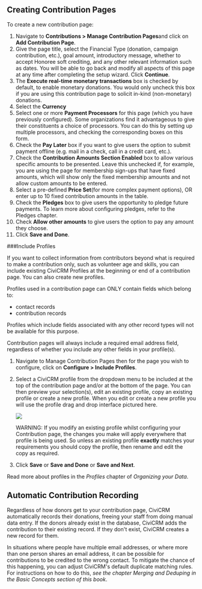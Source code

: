 Creating Contribution Pages
-----------------------------

To create a new contribution page:

1.  Navigate to **Contributions > Manage Contribution Pages**and
    click on **Add Contribution Page**.
2.  Give the page title, select the Financial Type (donation, campaign
    contribution, etc.), goal amount, introductory message, whether to
    accept Honoree soft crediting, and any other relevant information
    such as dates. You will be able to go back and modify all aspects of
    this page at any time after completing the setup wizard. Click
    **Continue**.
3.  The **Execute real-time monetary transactions** box is checked by
    default, to enable monetary donations. You would only uncheck this
    box if you are using this contribution page to solicit in-kind
    (non-monetary) donations.
4.  Select the **Currency**
5.  Select one or more **Payment Processors** for this page (which
    you have previously configured). Some organizations find it
    advantageous to give their constituents a choice of processors. You
    can do this by setting up multiple processors, and checking the
    corresponding boxes on this form.
6.  Check the **Pay Later** box if you want to give users the option to
    submit payment offline (e.g. mail in a check, call in a credit card,
    etc.).
7.  Check the **Contribution Amounts Section Enabled** box to allow
    various specific amounts to be presented. Leave this unchecked if,
    for example, you are using the page for membership sign-ups that
    have fixed amounts, which will show only the fixed membership
    amounts and not allow custom amounts to be entered.
8.  Select a pre-defined **Price Set**(for more complex payment
    options), OR enter up to 10 fixed contribution amounts in the table.
9.  Check the **Pledges** box to give users the opportunity to pledge
    future payments. To learn more about configuring pledges, refer to
    the Pledges chapter.
10. Check **Allow other amounts** to give users the option to pay any
    amount they choose.
11. Click **Save and Done**.



###Include Profiles

If you want to collect information from contributors beyond what is
required to make a contribution only, such as volunteer age and skills,
you can include existing CiviCRM Profiles at the beginning or end of a
contribution page. You can also create new profiles.

Profiles used in a contribution page can ONLY contain fields which
belong to:

-   contact records
-   contribution records

Profiles which include fields associated with any other record types
will not be available for this purpose.

Contribution pages will always include a required email address field,
regardless of whether you include any other fields in your profile(s).

1.  Navigate to Manage Contribution Pages then for the page you wish to
    configure, click on **Configure > Include Profiles**.
2.  Select a CiviCRM profile from the dropdown menu to be included at
    the top of the contribution page and/or at the bottom of the page.
    You can then preview your selection(s), edit an existing profile,
    copy an existing profile or create a new profile.
    When you edit or create a new profile you will use the profile drag
    and drop interface pictured here.

    ![](../_edit/static/Contribution-page---edit-profile2.gif)

    WARNING: If you modify an existing profile whilst configuring your
    Contribution page, the changes you make will apply everywhere that
    profile is being used. So unless an existing profile **exactly**
    matches your requirements you should copy the profile, then rename
    and edit the copy as required.
3.  Click **Save** or **Save and Done** or **Save and Next**.

Read more about profiles in the *Profiles* chapter of *Organizing your
Data*.

Automatic Contribution Recording
--------------------------------

Regardless of how donors get to your contribution page, CiviCRM
automatically records their donations, freeing your staff from doing
manual data entry. If the donors already exist in the database, CiviCRM
adds the contribution to their existing record. If they don't exist,
CiviCRM creates a new record for them.

In situations where people have multiple email addresses, or where more
than one person shares an email address, it can be possible for
contributions to be credited to the wrong contact. To mitigate the
chance of this happening, you can adjust CiviCRM's default duplicate
matching rules. For instructions on how to do this, *see the chapter
Merging and Deduping in the Basic Concepts section of this book*.
